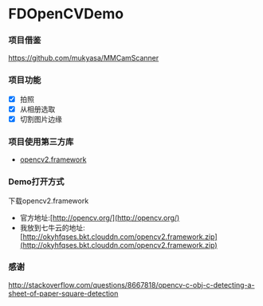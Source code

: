 # FDOpenCVDemo

### 项目借鉴

https://github.com/mukyasa/MMCamScanner

### 项目功能
- [x] 拍照
- [x] 从相册选取
- [x] 切割图片边缘

### 项目使用第三方库

- [opencv2.framework](http://opencv.org/)

### Demo打开方式

下载opencv2.framework
- 官方地址:[http://opencv.org/](http://opencv.org/)
- 我放到七牛云的地址:[http://okyhfqses.bkt.clouddn.com/opencv2.framework.zip](http://okyhfqses.bkt.clouddn.com/opencv2.framework.zip)

### 感谢

http://stackoverflow.com/questions/8667818/opencv-c-obj-c-detecting-a-sheet-of-paper-square-detection

